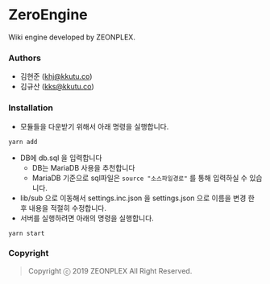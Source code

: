 # ZeroEngine
Wiki engine developed by ZEONPLEX.

### Authors
- 김현준 (khj@kkutu.co)
- 김규산 (kks@kkutu.co)

### Installation
- 모듈들을 다운받기 위해서 아래 명령을 실행합니다.
```
yarn add
```
- DB에 db.sql 을 입력합니다
  - DB는 MariaDB 사용을 추천합니다
  - MariaDB 기준으로 sql파일은 `source "소스파일경로"` 를 통해 입력하실 수 있습니다.
- lib/sub 으로 이동해서 settings.inc.json 을 settings.json 으로 이름을 변경 한 후 내용을 적절히 수정합니다.
- 서버를 실행하려면 아래의 명령을 실행합니다.
```
yarn start
```

### Copyright
> Copyright ⓒ 2019 ZEONPLEX All Right Reserved.
